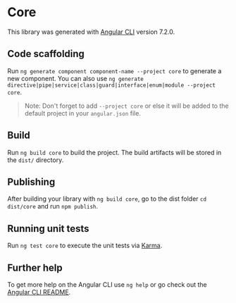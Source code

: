 # Core

This library was generated with [Angular CLI](https://github.com/angular/angular-cli) version 7.2.0.

## Code scaffolding

Run `ng generate component component-name --project core` to generate a new component. You can also use `ng generate directive|pipe|service|class|guard|interface|enum|module --project core`.
> Note: Don't forget to add `--project core` or else it will be added to the default project in your `angular.json` file. 

## Build

Run `ng build core` to build the project. The build artifacts will be stored in the `dist/` directory.

## Publishing

After building your library with `ng build core`, go to the dist folder `cd dist/core` and run `npm publish`.

## Running unit tests

Run `ng test core` to execute the unit tests via [Karma](https://karma-runner.github.io).

## Further help

To get more help on the Angular CLI use `ng help` or go check out the [Angular CLI README](https://github.com/angular/angular-cli/blob/master/README.md).
